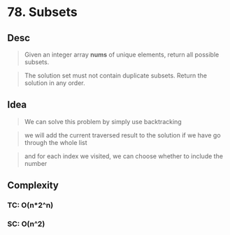 # 78. Subsets

## Desc

> Given an integer array **nums** of unique elements, return all possible subsets.

> The solution set must not contain duplicate subsets. Return the solution in any order.

## Idea

> We can solve this problem by simply use backtracking

> we will add the current traversed result to the solution if we have go through the whole list

> and for each index we visited, we can choose whether to include the number

## Complexity

### TC: O(n*2^n)
### SC: O(n^2)